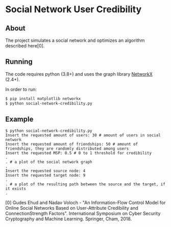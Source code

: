 # Social Network User Credibility

## About

The project simulates a social network and optimizes an algorithm described here[0].

## Running

The code requires python (3.8+) and uses the graph library [NetworkX](https://networkx.github.io/) (2.4+).

In order to run:

```bash
$ pip install matplotlib networkx
$ python social-network-credibility.py
```

## Example

```
$ python social-network-credibility.py
Insert the requested amount of users: 30 # amount of users in social network
Insert the requested amount of friendships: 50 # amount of friendships, they are randomly distributed among users
Insert the requested MSP: 0.5 # 0 to 1 threshold for credibility
.
. # a plot of the social network graph
.
Insert the requested source node: 4
Insert the requested target node: 9
.
. # a plot of the resulting path between the source and the target, if it exists
.
```

[0] Gudes Ehud and Nadav Voloch - "An Information-Flow Control Model
for Online Social Networks Based on User-Attribute Credibility and
ConnectionStrength Factors". International Symposium on Cyber
Security Cryptography and Machine Learning. Springer, Cham, 2018.
